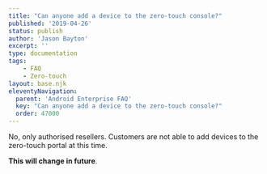 ```yaml
---
title: "Can anyone add a device to the zero-touch console?"
published: '2019-04-26'
status: publish
author: 'Jason Bayton'
excerpt: ''
type: documentation
tags: 
    - FAQ
    - Zero-touch
layout: base.njk
eleventyNavigation:
  parent: 'Android Enterprise FAQ'
  key: "Can anyone add a device to the zero-touch console?"
  order: 47000
--- 
```

No, only authorised resellers. Customers are not able to add devices to the zero-touch portal at this time.

**This will change in future**.

